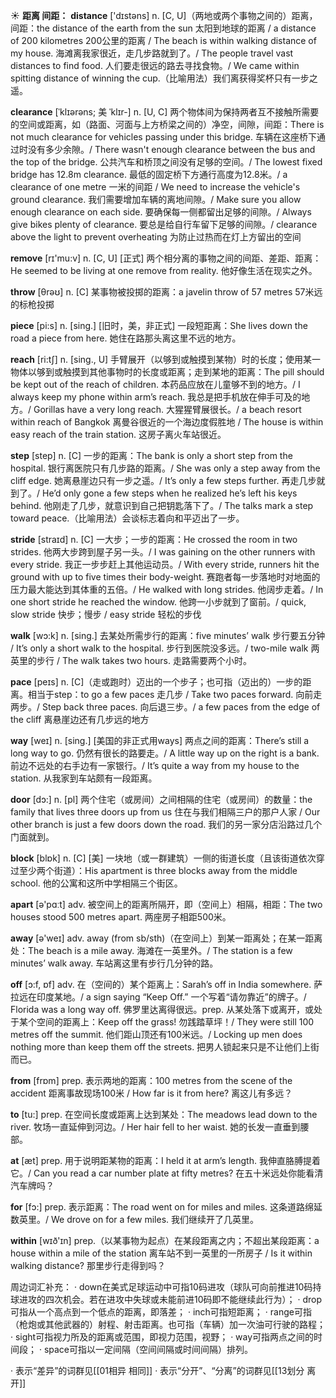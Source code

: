 ☀ <span class="category">**距离 间距：**</span>
<span class="vocabulary">**distance**</span> ['dɪstəns] 
<span class="definition">n. [C, U]（两地或两个事物之间的）距离，间距：</span>the distance of the earth from the sun 太阳到地球的距离 / a distance of 200 kilometres 200公里的距离 / The beach is within walking distance of my house. 海滩离我家很近，走几步路就到了。/ The people travel vast distances to find food. 人们要走很远的路去寻找食物。/ We came within spitting distance of winning the cup.（比喻用法）我们离获得奖杯只有一步之遥。
           
<span class="vocabulary">**clearance**</span> [ˈklɪərəns; 美 ˈklɪr-]
<span class="definition">n. [U, C] 两个物体间为保持两者互不接触所需要的空间或距离，如（路面、河面与上方桥梁之间的）净空，间隙，间距：</span>There is not much clearance for vehicles passing under this bridge. 车辆在这座桥下通过时没有多少余隙。/ There wasn't enough clearance between the bus and the top of the bridge. 公共汽车和桥顶之间没有足够的空间。/ The lowest fixed bridge has 12.8m clearance. 最低的固定桥下方通行高度为12.8米。/ a clearance of one metre 一米的间距 / We need to increase the vehicle's ground clearance. 我们需要增加车辆的离地间隙。/ Make sure you allow enough clearance on each side. 要确保每一侧都留出足够的间隙。/ Always give bikes plenty of clearance. 要总是给自行车留下足够的间隙。/ clearance above the light to prevent overheating 为防止过热而在灯上方留出的空间

<span class="vocabulary">**remove**</span> [rɪ'mu:v] 
<span class="definition">n. [C, U] [正式] 两个相分离的事物之间的间距、差距、距离：</span>He seemed to be living at one remove from reality. 他好像生活在现实之外。

<span class="vocabulary">**throw**</span> [θrəʊ] 
<span class="definition">n. [C] 某事物被投掷的距离：</span>a javelin throw of 57 metres 57米远的标枪投掷

<span class="vocabulary">**piece**</span> [pi:s] 
<span class="definition">n. [sing.] [旧时，美，非正式] 一段短距离：</span>She lives down the road a piece from here. 她住在路那头离这里不远的地方。

<span class="vocabulary">**reach**</span> [ri:tʃ] 
<span class="definition">n. [sing., U] 手臂展开（以够到或触摸到某物）时的长度；使用某一物体以够到或触摸到其他事物时的长度或距离；走到某地的距离：</span>The pill should be kept out of the reach of children. 本药品应放在儿童够不到的地方。/ I always keep my phone within arm’s reach. 我总是把手机放在伸手可及的地方。/ Gorillas have a very long reach. 大猩猩臂展很长。/ a beach resort within reach of Bangkok 离曼谷很近的一个海边度假胜地 / The house is within easy reach of the train station. 这房子离火车站很近。

<span class="vocabulary">**step**</span> [step] 
<span class="definition">n. [C] 一步的距离：</span>The bank is only a short step from the hospital. 银行离医院只有几步路的距离。/ She was only a step away from the cliff edge. 她离悬崖边只有一步之遥。/ It’s only a few steps further. 再走几步就到了。/ He’d only gone a few steps when he realized he’s left his keys behind. 他刚走了几步，就意识到自己把钥匙落下了。/ The talks mark a step toward peace.（比喻用法）会谈标志着向和平迈出了一步。
           
<span class="vocabulary">**stride**</span> [straɪd]
<span class="definition">n. [C] 一大步；一步的距离：</span>He crossed the room in two strides. 他两大步跨到屋子另一头。/ I was gaining on the other runners with every stride. 我正一步步赶上其他运动员。/ With every stride, runners hit the ground with up to five times their body-weight. 赛跑者每一步落地时对地面的压力最大能达到其体重的五倍。/ He walked with long strides. 他阔步走着。/ In one short stride he reached the window. 他跨一小步就到了窗前。/ quick, slow stride 快步；慢步 / easy stride 轻松的步伐

<span class="vocabulary">**walk**</span> [wɔ:k] 
<span class="definition">n. [sing.] 去某处所需步行的距离：</span>five minutes’ walk 步行要五分钟 / It’s only a short walk to the hospital. 步行到医院没多远。/ two-mile walk 两英里的步行 / The walk takes two hours. 走路需要两个小时。

<span class="vocabulary">**pace**</span> [peɪs] 
<span class="definition">n. [C]（走或跑时）迈出的一个步子；也可指（迈出的）一步的距离。相当于step：</span>to go a few paces 走几步 / Take two paces forward. 向前走两步。/ Step back three paces. 向后退三步。/ a few paces from the edge of the cliff 离悬崖边还有几步远的地方

<span class="vocabulary">**way**</span> [weɪ] 
<span class="definition">n. [sing.] [美国的非正式用ways] 两点之间的距离：</span>There’s still a long way to go. 仍然有很长的路要走。/ A little way up on the right is a bank. 前边不远处的右手边有一家银行。/ It’s quite a way from my house to the station. 从我家到车站颇有一段距离。

<span class="vocabulary">**door**</span> [dɔ:] 
<span class="definition">n. [pl] 两个住宅（或房间）之间相隔的住宅（或房间）的数量：</span>the family that lives three doors up from us 住在与我们相隔三户的那户人家 / Our other branch is just a few doors down the road. 我们的另一家分店沿路过几个门面就到。

<span class="vocabulary">**block**</span> [blɒk] 
<span class="definition">n. [C] [美] 一块地（或一群建筑）一侧的街道长度（且该街道依次穿过至少两个街道）：</span>His apartment is three blocks away from the middle school. 他的公寓和这所中学相隔三个街区。

<span class="vocabulary">**apart**</span> [ə'pɑːt] 
<span class="definition">adv. 被空间上的距离所隔开，即（空间上）相隔，相距：</span>The two houses stood 500 metres apart. 两座房子相距500米。

<span class="vocabulary">**away**</span> [ə'weɪ] 
<span class="definition">adv. away (from sb/sth)（在空间上）到某一距离处；在某一距离处：</span>The beach is a mile away. 海滩在一英里外。/ The station is a few minutes’ walk away. 车站离这里有步行几分钟的路。

<span class="vocabulary">**off**</span> [ɔ:f, ɒf] 
<span class="definition">adv. 在（空间的）某个距离上：</span>Sarah’s off in India somewhere. 萨拉远在印度某地。/ a sign saying “Keep Off.” 一个写着“请勿靠近”的牌子。/ Florida was a long way off. 佛罗里达离得很远。<span class="definition">prep. 从某处落下或离开，或处于某个空间的距离上：</span>Keep off the grass! 勿践踏草坪！/ They were still 100 metres off the summit. 他们距山顶还有100米远。/ Locking up men does nothing more than keep them off the streets. 把男人锁起来只是不让他们上街而已。

<span class="vocabulary">**from**</span> [frɒm] 
<span class="definition">prep. 表示两地的距离：</span>100 metres from the scene of the accident 距离事故现场100米 / How far is it from here? 离这儿有多远？

<span class="vocabulary">**to**</span> [tu:] 
<span class="definition">prep. 在空间长度或距离上达到某处：</span>The meadows lead down to the river. 牧场一直延伸到河边。/ Her hair fell to her waist. 她的长发一直垂到腰部。

<span class="vocabulary">**at**</span> [æt] 
<span class="definition">prep. 用于说明距某物的距离：</span>I held it at arm’s length. 我伸直胳膊提着它。/ Can you read a car number plate at fifty metres? 在五十米远处你能看清汽车牌吗？

<span class="vocabulary">**for**</span> [fɔ:] 
<span class="definition">prep. 表示距离：</span>The road went on for miles and miles. 这条道路绵延数英里。/ We drove on for a few miles. 我们继续开了几英里。

<span class="vocabulary">**within**</span> [wɪð'ɪn] 
<span class="definition">prep.（以某事物为起点）在某段距离之内；不超出某段距离：</span>a house within a mile of the station 离车站不到一英里的一所房子 / Is it within walking distance? 那里步行走得到吗？

周边词汇补充：
· down在美式足球运动中可指10码进攻（球队可向前推进10码持球进攻的四次机会。若在进攻中失球或未能前进10码即不能继续此行为）；
· drop可指从一个高点到一个低点的距离，即落差；
· inch可指短距离；
· range可指（枪炮或其他武器的）射程、射击距离。也可指（车辆）加一次油可行驶的路程；
· sight可指视力所及的距离或范围，即视力范围，视野；
· way可指两点之间的时间段；
· space可指以一定间隔（空间间隔或时间间隔）排列。

· 表示“差异”的词群见[[01相异 相同]]
· 表示“分开”、“分离”的词群见[[13划分 离开]]
